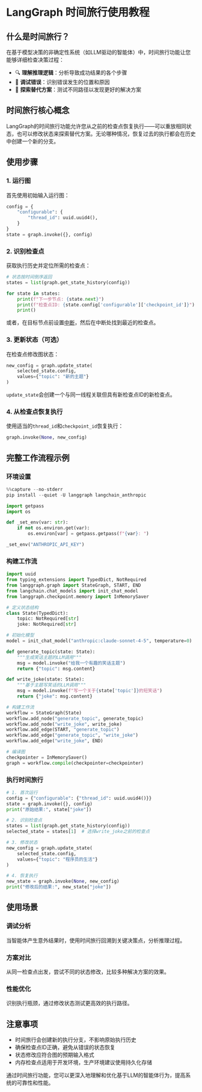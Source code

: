 # LangGraph 时间旅行使用教程

## 什么是时间旅行？

在基于模型决策的非确定性系统（如LLM驱动的智能体）中，时间旅行功能让您能够详细检查决策过程：

- 🔍 **理解推理逻辑**：分析导致成功结果的各个步骤
- 🐛 **调试错误**：识别错误发生的位置和原因  
- 🔄 **探索替代方案**：测试不同路径以发现更好的解决方案

## 时间旅行核心概念

LangGraph的时间旅行功能允许您从之前的检查点恢复执行——可以重放相同状态，也可以修改状态来探索替代方案。无论哪种情况，恢复过去的执行都会在历史中创建一个新的分支。

## 使用步骤

### 1. 运行图

首先使用初始输入运行图：

```python
config = {
    "configurable": {
        "thread_id": uuid.uuid4(),
    }
}
state = graph.invoke({}, config)
```

### 2. 识别检查点

获取执行历史并定位所需的检查点：

```python
# 状态按时间倒序返回
states = list(graph.get_state_history(config))

for state in states:
    print(f"下一步节点: {state.next}")
    print(f"检查点ID: {state.config['configurable']['checkpoint_id']}")
    print()
```

或者，在目标节点前设置[中断](/oss/python/langgraph/interrupts)，然后在中断处找到最近的检查点。

### 3. 更新状态（可选）

在检查点修改图状态：

```python
new_config = graph.update_state(
    selected_state.config, 
    values={"topic": "新的主题"}
)
```

`update_state`会创建一个与同一线程关联但具有新检查点ID的新检查点。

### 4. 从检查点恢复执行

使用适当的`thread_id`和`checkpoint_id`恢复执行：

```python
graph.invoke(None, new_config)
```

## 完整工作流程示例

### 环境设置

```python
%%capture --no-stderr
pip install --quiet -U langgraph langchain_anthropic

import getpass
import os

def _set_env(var: str):
    if not os.environ.get(var):
        os.environ[var] = getpass.getpass(f"{var}: ")

_set_env("ANTHROPIC_API_KEY")
```

### 构建工作流

```python
import uuid
from typing_extensions import TypedDict, NotRequired
from langgraph.graph import StateGraph, START, END
from langchain.chat_models import init_chat_model
from langgraph.checkpoint.memory import InMemorySaver

# 定义状态结构
class State(TypedDict):
    topic: NotRequired[str]
    joke: NotRequired[str]

# 初始化模型
model = init_chat_model("anthropic:claude-sonnet-4-5", temperature=0)

def generate_topic(state: State):
    """生成笑话主题的LLM调用"""
    msg = model.invoke("给我一个有趣的笑话主题")
    return {"topic": msg.content}

def write_joke(state: State):
    """基于主题写笑话的LLM调用"""
    msg = model.invoke(f"写一个关于{state['topic']}的短笑话")
    return {"joke": msg.content}

# 构建工作流
workflow = StateGraph(State)
workflow.add_node("generate_topic", generate_topic)
workflow.add_node("write_joke", write_joke)
workflow.add_edge(START, "generate_topic")
workflow.add_edge("generate_topic", "write_joke")
workflow.add_edge("write_joke", END)

# 编译图
checkpointer = InMemorySaver()
graph = workflow.compile(checkpointer=checkpointer)
```

### 执行时间旅行

```python
# 1. 首次运行
config = {"configurable": {"thread_id": uuid.uuid4()}}
state = graph.invoke({}, config)
print("原始结果:", state["joke"])

# 2. 识别检查点
states = list(graph.get_state_history(config))
selected_state = states[1]  # 选择write_joke之前的检查点

# 3. 修改状态
new_config = graph.update_state(
    selected_state.config, 
    values={"topic": "程序员的生活"}
)

# 4. 恢复执行
new_state = graph.invoke(None, new_config)
print("修改后的结果:", new_state["joke"])
```

## 使用场景

### 调试分析
当智能体产生意外结果时，使用时间旅行回溯到关键决策点，分析推理过程。

### 方案对比
从同一检查点出发，尝试不同的状态修改，比较多种解决方案的效果。

### 性能优化
识别执行瓶颈，通过修改状态测试更高效的执行路径。

## 注意事项

- 时间旅行会创建新的执行分支，不影响原始执行历史
- 确保检查点ID正确，避免从错误的状态恢复
- 状态修改应符合图的预期输入格式
- 内存检查点适用于开发环境，生产环境建议使用持久化存储

通过时间旅行功能，您可以更深入地理解和优化基于LLM的智能体行为，提高系统的可靠性和性能。